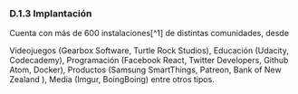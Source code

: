 ### D.1.3 Implantación

Cuenta con más de 600 instalaciones[^1] de distintas comunidades, desde

Videojuegos \(Gearbox Software, Turtle Rock Studios\), Educación \(Udacity, Codecademy\), Programación \(Facebook React, Twitter Developers, Github Atom, Docker\), Productos \(Samsung SmartThings, Patreon, Bank of New Zealand \), Media \(Imgur, BoingBoing\) entre otros tipos.





